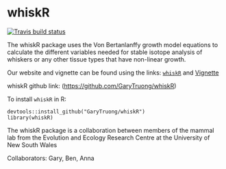 # whiskR

  <!-- badges: start -->
  [![Travis build status](https://travis-ci.com/GaryTruong/whiskR.svg?branch=master)](https://travis-ci.com/GaryTruong/whiskR)
  <!-- badges: end -->

The whiskR package uses the Von Bertanlanffy growth model equations to calculate the different variables needed for stable isotope analysis of whiskers or any other tissue types that have non-linear growth. 

Our website and vignette can be found using the links: [`whiskR`](https://garytruong.github.io/whiskR/index.html) and [Vignette](https://garytruong.github.io/whiskR/articles/whiskR_vignette.html)

whiskR github link: (https://github.com/GaryTruong/whiskR)

To install `whiskR` in R:

```
devtools::install_github("GaryTruong/whiskR")
library(whiskR)
```


The whiskR package is a collaboration between members of the mammal lab from the Evolution and Ecology Research Centre at the University of New South Wales

Collaborators: Gary, Ben, Anna




